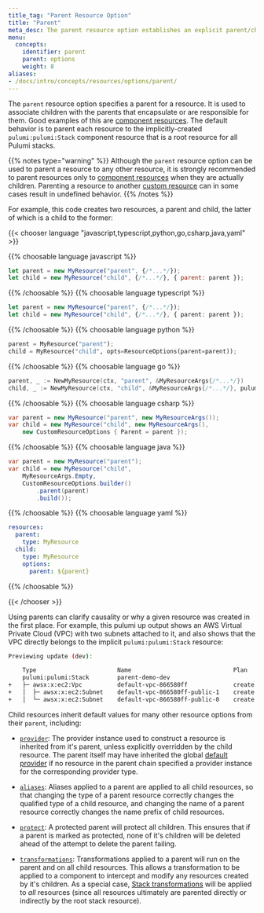 ```yaml
---
title_tag: "Parent Resource Option"
title: "Parent"
meta_desc: The parent resource option establishes an explicit parent/child relationship between resources.
menu:
  concepts:
    identifier: parent
    parent: options
    weight: 8
aliases:
- /docs/intro/concepts/resources/options/parent/
---
```


The `parent` resource option specifies a parent for a resource. It is used to associate children with the parents that encapsulate or are responsible for them. Good examples of this are [component resources](/docs/concepts/resources/components/). The default behavior is to parent each resource to the implicitly-created `pulumi:pulumi:Stack` component resource that is a root resource for all Pulumi stacks.

{{% notes type="warning" %}}
Although the `parent` resource option can be used to parent a resource to any other resource, it is strongly recommended to parent resources only to [component resources](/docs/concepts/resources/components/) when they are actually children.  Parenting a resource to another [custom resource](/docs/concepts/resources/) can in some cases result in undefined behavior.
{{% /notes %}}

For example, this code creates two resources, a parent and child, the latter of which is a child to the former:

{{< chooser language "javascript,typescript,python,go,csharp,java,yaml" >}}

{{% choosable language javascript %}}

```javascript
let parent = new MyResource("parent", {/*...*/});
let child = new MyResource("child", {/*...*/}, { parent: parent });
```

{{% /choosable %}}
{{% choosable language typescript %}}

```typescript
let parent = new MyResource("parent", {/*...*/});
let child = new MyResource("child", {/*...*/}, { parent: parent });
```

{{% /choosable %}}
{{% choosable language python %}}

```python
parent = MyResource("parent");
child = MyResource("child", opts=ResourceOptions(parent=parent));
```

{{% /choosable %}}
{{% choosable language go %}}

```go
parent, _ := NewMyResource(ctx, "parent", &MyResourceArgs{/*...*/})
child, _ := NewMyResource(ctx, "child", &MyResourceArgs{/*...*/}, pulumi.Parent(parent))
```

{{% /choosable %}}
{{% choosable language csharp %}}

```csharp
var parent = new MyResource("parent", new MyResourceArgs());
var child = new MyResource("child", new MyResourceArgs(),
    new CustomResourceOptions { Parent = parent });
```

{{% /choosable %}}
{{% choosable language java %}}

```java
var parent = new MyResource("parent");
var child = new MyResource("child",
    MyResourceArgs.Empty,
    CustomResourceOptions.builder()
        .parent(parent)
        .build());
```

{{% /choosable %}}
{{% choosable language yaml %}}

```yaml
resources:
  parent:
    type: MyResource
  child:
    type: MyResource
    options:
      parent: ${parent}
```

{{% /choosable %}}

{{< /chooser >}}

Using parents can clarify causality or why a given resource was created in the first place. For example, this pulumi up output shows an AWS Virtual Private Cloud (VPC) with two subnets attached to it, and also shows that the VPC directly belongs to the implicit `pulumi:pulumi:Stack` resource:

```bash
Previewing update (dev):

    Type                       Name                             Plan
    pulumi:pulumi:Stack        parent-demo-dev
+   ├─ awsx:x:ec2:Vpc          default-vpc-866580ff             create
+   │  ├─ awsx:x:ec2:Subnet    default-vpc-866580ff-public-1    create
+   │  └─ awsx:x:ec2:Subnet    default-vpc-866580ff-public-0    create
```

Child resources inherit default values for many other resource options from their `parent`, including:

* [`provider`](/docs/concepts/options/provider):  The provider instance used to construct a resource is inherited from it's parent, unless explicitly overridden by the child resource. The parent itself may have inherited the global [default provider](../providers/#default-provider-configuration) if no resource in the parent chain specified a provider instance for the corresponding provider type.

* [`aliases`](/docs/concepts/options/aliases):  Aliases applied to a parent are applied to all child resources, so that changing the type of a parent resource correctly changes the qualified type of a child resource, and changing the name of a parent resource correctly changes the name prefix of child resources.

* [`protect`](/docs/concepts/options/protect):  A protected parent will protect all children.  This ensures that if a parent is marked as protected, none of it's children will be deleted ahead of the attempt to delete the parent failing.

* [`transformations`](/docs/concepts/options/transformations):  Transformations applied to a parent will run on the parent and on all child resources. This allows a transformation to be applied to a component to intercept and modify any resources created by it's children. As a special case, [Stack transformations](/docs/concepts/options/transformations#stack-transformations) will be applied to *all* resources (since all resources ultimately are parented directly or indirectly by the root stack resource).

